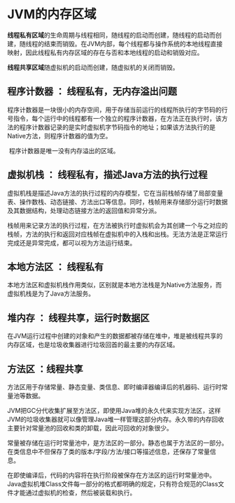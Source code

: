 # JVM的内存区域

​	**线程私有区域**的生命周期与线程相同，随线程的启动而创建，随线程的启动而创建，随线程的结束而销毁。在JVM内部，每个线程都与操作系统的本地线程直接映射，因此线程私有内存区域的存在与否和本地线程的启动和销毁对应。

​	**线程共享区域**随虚拟机的启动而创建，随虚拟机的关闭而销毁。

##  程序计数器 ： 线程私有，无内存溢出问题

​		程序计数器是一块很小的内存空间，用于存储当前运行的线程所执行的字节码的行号指令，每个运行中的线程都有一个独立的程序计数器，在方法正在执行时，该方法的程序计数器记录的是实时虚拟机字节码指令的地址；如果该方法执行的是Native方法，则程序计数器的值为空。

​		程序计数器是唯一没有内存溢出的区域。

## 虚拟机栈 ： 线程私有，描述Java方法的执行过程

​		虚拟机栈是描述Java方法的执行过程的内存模型，它在当前栈帧存储了局部变量表、操作数栈、动态链接、方法出口等信息。同时，栈帧用来存储部分运行时数据及其数据结构，处理动态链接方法的返回值和异常分派。

​		栈帧用来记录方法的执行过程，在方法被执行时虚拟机会为其创建一个与之对应的栈帧，方法的执行和返回对应栈帧在虚拟机中的入栈和出栈。无法方法是正常运行完成还是异常完成，都可以视为方法运行结束。

## 本地方法区 ： 线程私有

​		本地方法区和虚拟机栈作用类似，区别就是本地方法栈是为Native方法服务，而虚拟机栈是为了Java方法服务。

## 堆内存 ： 线程共享，运行时数据区

​		在JVM运行过程中创建的对象和产生的数据都被存储在堆中，堆是被线程共享的内存区域，也是垃圾收集器进行垃圾回首的最主要的内存区域。

## 方法区 ：线程共享

​		方法区用于存储常量、静态变量、类信息、即时编译器编译后的机器码、运行时常量池等数据。

​		JVM把GC分代收集扩展至方法区，即使用Java堆的永久代来实现方法区，这样JVM的垃圾收集器就可以像管理Java堆一样管理这部分内存。永久带的内存回收主要针对常量池的回收和类的卸载，因此可回收的对象很少。

​		常量被存储在运行时常量池中，是方法区的一部分。静态也属于方法区的一部分。在类信息中不但保存了类的版本/字段/方法/接口等描述信息，还保存了常量信息。

​		在即使编译后，代码的内容将在执行阶段被保存在方法区的运行时常量池中。Java虚拟机堆Class文件每一部分的格式都明确的规定，只有符合规范的Class文件才能通过虚拟机的检查，然后被装载和执行。

